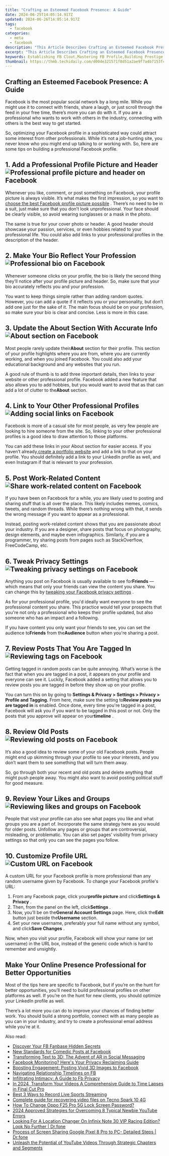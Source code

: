 ```yaml
---
title: "Crafting an Esteemed Facebook Presence: A Guide"
date: 2024-06-25T14:05:14.917Z
updated: 2024-06-26T14:05:14.917Z
tags:
  - facebook
categories:
  - meta
  - facebook
description: "This Article Describes Crafting an Esteemed Facebook Presence: A Guide"
excerpt: "This Article Describes Crafting an Esteemed Facebook Presence: A Guide"
keywords: Establishing FB Clout,Mastering FB Profile,Building Prestige FB,Enhancing FB Reputation,Improving FB Status,Elevating FB Standing,Amplifying FB Notoriety
thumbnail: https://thmb.techidaily.com/d004e321571f8d51a2ae9f7a4b7153fccec7b768f103127dc57e6f31d9323935.jpg
---
```


## Crafting an Esteemed Facebook Presence: A Guide

 Facebook is the most popular social network by a long mile. While you might use it to connect with friends, share a laugh, or just scroll through the feed in your free time, there’s more you can do with it. If you are a professional who wants to work with others in the industry, connecting with others is the best way to get started.

 So, optimizing your Facebook profile in a sophisticated way could attract some interest from other professionals. While it’s not a job-hunting site, you never know who you might end up talking to or working with. So, here are some tips on building a professional Facebook profile.

## 1\. Add a Professional Profile Picture and Header ![Professional profile picture and header on Facebook](https://static1.makeuseofimages.com/wordpress/wp-content/uploads/2022/12/professional-profile-picture-and-header-on-facebook.jpg)

 Whenever you like, comment, or post something on Facebook, your profile picture is always visible. It’s what makes the first impression, so you want to [choose the best Facebook profile picture possible](https://www.makeuseof.com/how-to-choose-the-facebook-profile-picture/) . There’s no need to be in a suit, just make sure that you don’t look unprofessional. Your face should be clearly visible, so avoid wearing sunglasses or a mask in the photo.

 The same is true for your cover photo or header. A good header should showcase your passion, services, or even hobbies related to your professional life. You could also add links to your professional profiles in the description of the header.

## 2\. Make Your Bio Reflect Your Profession ![Professional bio on Facebook](https://static1.makeuseofimages.com/wordpress/wp-content/uploads/2022/12/professional-bio-on-facebook-2.jpg)

 Whenever someone clicks on your profile, the bio is likely the second thing they’ll notice after your profile picture and header. So, make sure that your bio accurately reflects you and your profession.

 You want to keep things simple rather than adding random quotes. However, you can add a quote if it reflects you or your personality, but don’t add one just for the sake of it. The main focus should be on your profession, so make sure your bio is clear and concise. Less is more in this case.

## 3\. Update the About Section With Accurate Info ![About section on Facebook](https://static1.makeuseofimages.com/wordpress/wp-content/uploads/2022/12/info-in-about-section-on-facebook.jpg)

 Most people rarely update their**About** section for their profile. This section of your profile highlights where you are from, where you are currently working, and when you joined Facebook. You could also add your educational background and any websites that you run.

 A good rule of thumb is to add three important details, then links to your website or other professional profile. Facebook added a new feature that also allows you to add hobbies, but you would want to avoid that as that can add a lot of clutter to the**About** section.

## 4\. Link to Your Other Professional Profiles ![Adding social links on Facebook](https://static1.makeuseofimages.com/wordpress/wp-content/uploads/2022/12/adding-social-links-on-facebook.jpg)

 Facebook is more of a casual site for most people, as very few people are looking to hire someone from the site. So, linking to your other professional profiles is a good idea to draw attention to those platforms.

 You can add these links in your About section for easier access. If you haven’t already,[create a portfolio website](https://www.makeuseof.com/create-portfolio-website/) and add a link to that on your profile. You should definitely add a link to your LinkedIn profile as well, and even Instagram if that is relevant to your profession.

## 5\. Post Work-Related Content ![Share work-related content on Facebook](https://static1.makeuseofimages.com/wordpress/wp-content/uploads/2022/12/share-work-related-content-on-facebook.jpg)

 If you have been on Facebook for a while, you are likely used to posting and sharing stuff that is all over the place. This likely includes memes, comics, tweets, and random threads. While there’s nothing wrong with that, it sends the wrong message if you want to appear as a professional.

 Instead, posting work-related content shows that you are passionate about your industry. If you are a designer, share posts that focus on photography, design elements, and maybe even infographics. Similarly, if you are a programmer, try sharing posts from pages such as StackOverflow, FreeCodeCamp, etc.

## 6\. Tweak Privacy Settings ![Tweaking privacy settings on Facebook](https://static1.makeuseofimages.com/wordpress/wp-content/uploads/2022/12/tweaking-privacy-settings.jpg)

 Anything you post on Facebook is usually available to see for**Friends** —which means that only your friends can view the content you share. You can change this by [tweaking your Facebook privacy settings](http://www.makeuseof.com/tag/download-the-very-unofficial-facebook-privacy-guide/) .

 As for your professional profile, you'd ideally want everyone to see the professional content you share. This practice would tell your prospects that you're not only a professional who keeps their profile updated, but also someone who has an impact and a following.

 If you have content you only want your friends to see, you can set the audience to**Friends** from the**Audience** button when you're sharing a post.

## 7\. Review Posts That You Are Tagged In ![Reviewing tags on Facebook](https://static1.makeuseofimages.com/wordpress/wp-content/uploads/2022/12/review-tags-on-facebook.jpg)

 Getting tagged in random posts can be quite annoying. What’s worse is the fact that when you are tagged in a post, it appears on your profile and everyone can see it. Luckily, Facebook added a setting that allows you to review posts you are tagged in before they show up on your profile.

 You can turn this on by going to **Settings & Privacy > Settings > Privacy > Profile and Tagging.** From here, make sure the setting to**Review posts you are tagged in** is enabled. Once done, every time you're tagged in a post, Facebook will ask you if you want to be tagged in this post or not. Only the posts that you approve will appear on your**timeline** .

## 8\. Review Old Posts ![Reviewing old posts on Facebook](https://static1.makeuseofimages.com/wordpress/wp-content/uploads/2022/12/reviewing-old-posts-on-facebook.jpg)

 It’s also a good idea to review some of your old Facebook posts. People might end up skimming through your profile to see your interests, and you don’t want them to see something that will turn them away.

 So, go through both your recent and old posts and delete anything that might push people away. You might also want to avoid posting political stuff for good measure.

## 9\. Review Your Likes and Groups ![Reviewing likes and groups on Facebook](https://static1.makeuseofimages.com/wordpress/wp-content/uploads/2022/12/reviewing-likes-and-groups-on-facebook.jpg)

 People that visit your profile can also see what pages you like and what groups you are a part of. Incorporate the same strategy here as you would for older posts. Unfollow any pages or groups that are controversial, misleading, or problematic. You can also set pages’ visibility from privacy settings so that only you can see the pages you follow.

## 10\. Customize Profile URL ![Custom URL on Facebook](https://static1.makeuseofimages.com/wordpress/wp-content/uploads/2022/12/custom-url-on-facebook.jpg)

 A custom URL for your Facebook profile is more professional than any random username given by Facebook. To change your Facebook profile's URL:

1. From any Facebook page, click your**profile picture** and click**Settings & Privacy** .
2. Then, from the panel on the left, click**Settings** .
3. Now, you’ll be on the**General Account Settings** page. Here, click the**Edit** button just beside the**Username** section.
4. Set your new username, preferably your full name without any symbol, and click**Save Changes** .

 Now, when you visit your profile, Facebook will show your name (or set username) in the URL box, instead of the generic code which is hard to remember and unsightly.

## Make Your Online Presence Professional for Better Opportunities

 Most of the tips here are specific to Facebook, but if you’re on the hunt for better opportunities, you’ll need to build professional profiles on other platforms as well. If you’re on the hunt for new clients, you should optimize your LinkedIn profile as well.

 There’s a lot more you can do to improve your chances of finding better work. You should build a strong portfolio, connect with as many people as you can in your industry, and try to create a professional email address while you’re at it.


<ins class="adsbygoogle"
     style="display:block"
     data-ad-format="autorelaxed"
     data-ad-client="ca-pub-7571918770474297"
     data-ad-slot="1223367746"></ins>



<ins class="adsbygoogle"
     style="display:block"
     data-ad-client="ca-pub-7571918770474297"
     data-ad-slot="8358498916"
     data-ad-format="auto"
     data-full-width-responsive="true"></ins>

<span class="atpl-alsoreadstyle">Also read:</span>
<div><ul>
<li><a href="https://facebook.techidaily.com/discover-your-fb-fanbase-hidden-secrets/"><u>Discover Your FB Fanbase Hidden Secrets</u></a></li>
<li><a href="https://facebook.techidaily.com/new-standards-for-comedic-posts-at-facebook/"><u>New Standards for Comedic Posts at Facebook</u></a></li>
<li><a href="https://facebook.techidaily.com/transforming-text-to-3d-the-advent-of-ar-in-social-messaging/"><u>Transforming Text to 3D: The Advent of AR in Social Messaging</u></a></li>
<li><a href="https://facebook.techidaily.com/facebook-monitoring-heres-your-privacy-reclaiming-guide/"><u>Facebook Monitoring? Here's Your Privacy Reclaiming Guide</u></a></li>
<li><a href="https://facebook.techidaily.com/boosting-engagement-posting-vivid-3d-images-to-facebook/"><u>Boosting Engagement: Posting Vivid 3D Images to Facebook</u></a></li>
<li><a href="https://facebook.techidaily.com/navigating-relationship-timelines-on-fb/"><u>Navigating Relationship Timelines on FB</u></a></li>
<li><a href="https://facebook.techidaily.com/infiltrating-intimacy-a-guide-to-fb-privacy/"><u>Infiltrating Intimacy: A Guide to Fb Privacy</u></a></li>
<li><a href="https://video-creation-software.techidaily.com/in-2024-transform-your-videos-a-comprehensive-guide-to-time-lapses-in-final-cut-pro/"><u>In 2024, Transform Your Videos A Comprehensive Guide to Time Lapses in Final Cut Pro</u></a></li>
<li><a href="https://video-screen-grab.techidaily.com/best-3-ways-to-record-live-sports-streaming/"><u>Best 3 Ways to Record Live Sports Streaming</u></a></li>
<li><a href="https://phone-solutions.techidaily.com/complete-guide-for-recovering-video-files-on-tecno-spark-10-4g-by-fonelab-android-recover-video/"><u>Complete guide for recovering video files on Tecno Spark 10 4G</u></a></li>
<li><a href="https://android-unlock.techidaily.com/how-to-change-oppo-f25-pro-5g-lock-screen-password-by-drfone-android/"><u>How To Change Oppo F25 Pro 5G Lock Screen Password?</u></a></li>
<li><a href="https://youtube-stream.techidaily.com/2024-approved-strategies-for-overcoming-8-typical-newbie-youtube-errors/"><u>2024 Approved  Strategies for Overcoming 8 Typical Newbie YouTube Errors</u></a></li>
<li><a href="https://fake-location.techidaily.com/looking-for-a-location-changer-on-infinix-note-30-vip-racing-edition-look-no-further-drfone-by-drfone-virtual-android/"><u>Looking For A Location Changer On Infinix Note 30 VIP Racing Edition? Look No Further | Dr.fone</u></a></li>
<li><a href="https://screen-mirror.techidaily.com/process-of-screen-sharing-google-pixel-8-pro-to-pc-detailed-steps-drfone-by-drfone-android/"><u>Process of Screen Sharing Google Pixel 8 Pro to PC- Detailed Steps | Dr.fone</u></a></li>
<li><a href="https://youtube-clips.techidaily.com/unleash-the-potential-of-youtube-videos-through-strategic-chapters-and-segments/"><u>Unleash the Potential of YouTube Videos Through Strategic Chapters and Segments</u></a></li>
</ul></div>

